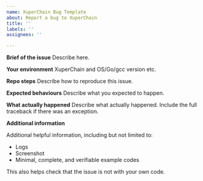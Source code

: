 ```yaml
---
name: XuperChain Bug Template
about: Report a bug to XuperChain
title: ''
labels: ''
assignees: ''

---
```


**Brief of the issue**
Describe here.

**Your environment**
XuperChain and OS/Go/gcc version etc.

**Repo steps**
Describe how to reproduce this issue.

**Expected behaviours**
Describe what you expected to happen.

**What actually happened**
Describe what actually happened. Include the full traceback if there was an exception.

**Additional information**

Additional helpful information, including but not limited to:
- Logs
- Screenshot
- Minimal, complete, and verifiable example codes

This also helps check that the issue is not with your own code.
